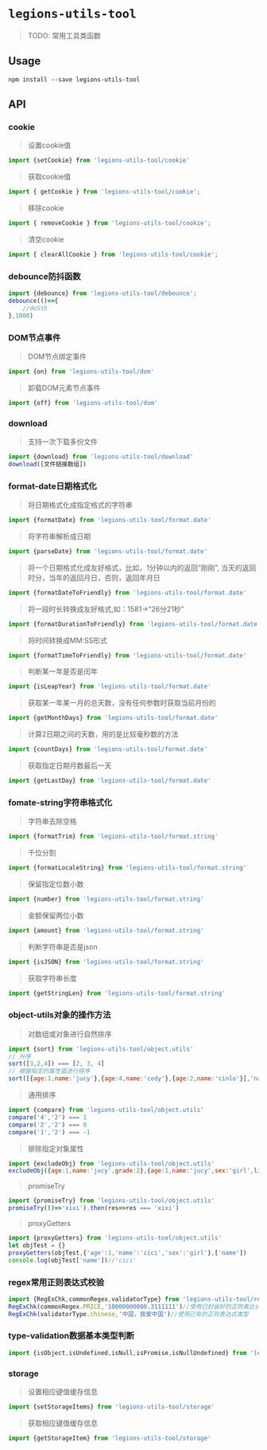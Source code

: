 # `legions-utils-tool`

> TODO: 常用工具类函数

## Usage

```md
npm install --save legions-utils-tool
```

## API

### cookie

> 设置cookie值

```js
import {setCookie} from 'legions-utils-tool/cookie'
```

> 获取cookie值

```js
import { getCookie } from 'legions-utils-tool/cookie';
```

> 移除cookie

```js
import { removeCookie } from 'legions-utils-tool/cookie';
```

> 清空cookie

```js
import { clearAllCookie } from 'legions-utils-tool/cookie';
```

### debounce防抖函数

```js
import {debounce} from 'legions-utils-tool/debounce';
debounce(()=>{
    //doSth
},1000)
```

### DOM节点事件

> DOM节点绑定事件

```js
import {on} from 'legions-utils-tool/dom'
```

> 卸载DOM元素节点事件

```js
import {off} from 'legions-utils-tool/dom'
```

### download

> 支持一次下载多份文件

```js
import {download} from 'legions-utils-tool/download'
download([文件链接数组])
```

### format-date日期格式化

> 将日期格式化成指定格式的字符串

```js
import {formatDate} from 'legions-utils-tool/format.date'
```

> 将字符串解析成日期

```js
import {parseDate} from 'legions-utils-tool/format.date'
```

> 将一个日期格式化成友好格式，比如，1分钟以内的返回“刚刚”, 当天的返回时分，当年的返回月日，否则，返回年月日

```js
import {formatDateToFriendly} from 'legions-utils-tool/format.date'
```

> 将一段时长转换成友好格式,如：1581->“26分21秒”

```js
import {formatDurationToFriendly} from 'legions-utils-tool/format.date'
```

> 将时间转换成MM:SS形式

```js
import {formatTimeToFriendly} from 'legions-utils-tool/format.date'
```

> 判断某一年是否是闰年

```js
import {isLeapYear} from 'legions-utils-tool/format.date'
```

> 获取某一年某一月的总天数，没有任何参数时获取当前月份的

```js
import {getMonthDays} from 'legions-utils-tool/format.date'
```

> 计算2日期之间的天数，用的是比较毫秒数的方法

```js
import {countDays} from 'legions-utils-tool/format.date'
```

> 获取指定日期月数最后一天

```js
import {getLastDay} from 'legions-utils-tool/format.date'
```

### fomate-string字符串格式化

> 字符串去除空格

```js
import {formatTrim} from 'legions-utils-tool/format.string'
```

> 千位分割

```js
import {formatLocaleString} from 'legions-utils-tool/format.string'
```

> 保留指定位数小数

```js
import {number} from 'legions-utils-tool/format.string'
```

> 金额保留两位小数

```js
import {amount} from 'legions-utils-tool/format.string'
```

>  判断字符串是否是json

```js
import {isJSON} from 'legions-utils-tool/format.string'
```

>  获取字符串长度

```js
import {getStringLen} from 'legions-utils-tool/format.string'
```

### object-utils对象的操作方法

> 对数组或对象进行自然排序

```js
import {sort} from 'legions-utils-tool/object.utils'
// 升序
sort([3,2,4]) === [2, 3, 4]
// 根据指定的属性值进行排序
sort([{age:1,name:'jucy'},{age:4,name:'cody'},{age:2,name:'cinlo'}],'name') === [{age:2,name:'cinlo'},{age:4,name:'cody'},{age:1,name:'jucy'}]
```

> 通用排序

```js
import {compare} from 'legions-utils-tool/object.utils'
compare('4','2') === 1
compare('2','2') === 0
compare('1','2') === -1
```

> 排除指定对象属性

```js
import {excludeObj} from 'legions-utils-tool/object.utils'
excludeObj({age:1,name:'jucy',grade:2},{age:1,name:'jucy',sex:'girl',like:'football'}) === {sex:'girl',like:'football'}
```

> promiseTry

```js
import {promiseTry} from 'legions-utils-tool/object.utils'
promiseTry(()=>'xixi').then(res=>res === 'xixi')
```

> proxyGetters

```js
import {proxyGetters} from 'legions-utils-tool/object.utils'
let objTest = {}
proxyGetters(objTest,{'age':1,'name':'cici','sex':'girl'},['name'])
console.log(objTest['name'])//'cici'
```

### regex常用正则表达式校验

```js
import {RegExChk,commonRegex,validatorType} from 'legions-utils-tool/regex'
RegExChk(commonRegex.PRICE,'10000000000.3111111')//使用已封装好的正则表达式或者自己书写的正则表达式
RegExChk(validatorType.chinese,'中国，我爱中国')//使用已有的正则表达式类型
```

### type-validation数据基本类型判断

```js
import {isObject,isUndefined,isNull,isPromise,isNullUndefined} from 'legions-utils-tool/type.validation'
```

### storage

> 设置相应键值缓存信息

```js
import {setStorageItems} from 'legions-utils-tool/storage'
```

> 获取相应键值缓存信息

```js
import {getStorageItem} from 'legions-utils-tool/storage'
```



